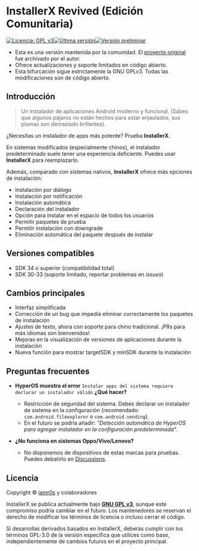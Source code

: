# InstallerX Revived (Edición Comunitaria)

[![Licencia: GPL v3](https://img.shields.io/badge/Licencia-GPLv3-blue.svg)](https://www.gnu.org/licenses/gpl-3.0)[![Última versión](https://img.shields.io/github/v/release/wxxsfxyzm/InstallerX?label=Estable)](https://github.com/wxxsfxyzm/InstallerX/releases/latest)[![Versión preliminar](https://img.shields.io/github/v/release/wxxsfxyzm/InstallerX?include_prereleases&label=Pruebas)](https://github.com/wxxsfxyzm/InstallerX/releases)

- Esta es una versión mantenida por la comunidad. El [proyecto original](https://github.com/iamr0s/InstallerX) fue archivado por el autor.
- Ofrece actualizaciones y soporte limitados en código abierto.
- Esta bifurcación sigue estrictamente la GNU GPLv3. Todas las modificaciones son de código abierto.

## Introducción

> Un instalador de aplicaciones Android moderno y funcional. (Sabes que algunos pájaros no están hechos para estar enjaulados, sus plumas son demasiado brillantes).

¿Necesitas un instalador de apps más potente? Prueba **InstallerX**.

En sistemas modificados (especialmente chinos), el instalador predeterminado suele tener una experiencia deficiente. Puedes usar **InstallerX** para reemplazarlo.

Además, comparado con sistemas nativos, **InstallerX** ofrece más opciones de instalación:
- Instalación por diálogo
- Instalación por notificación
- Instalación automática
- Declaración del instalador
- Opción para instalar en el espacio de todos los usuarios
- Permitir paquetes de prueba
- Permitir instalación con downgrade
- Eliminación automática del paquete después de instalar

## Versiones compatibles

- SDK 34 o superior (compatibilidad total)
- SDK 30-33 (soporte limitado, reportar problemas en *issues*)

## Cambios principales

- Interfaz simplificada
- Corrección de un bug que impedía eliminar correctamente los paquetes de instalación
- Ajustes de texto, ahora con soporte para chino tradicional. ¡PRs para más idiomas son bienvenidos!
- Mejoras en la visualización de versiones de aplicaciones durante la instalación
- Nueva función para mostrar targetSDK y minSDK durante la instalación

## Preguntas frecuentes

- **HyperOS muestra el error** `Instalar apps del sistema requiere declarar un instalador válido` **¿Qué hacer?**
  - Restricción de seguridad del sistema. Debes declarar un instalador de sistema en la configuración (recomendado: `com.android.fileexplorer` o `com.android.vending`).
  - En el futuro se podría añadir: *"Detección automática de HyperOS para agregar instalador en la configuración predeterminada"*.

- **¿No funciona en sistemas Oppo/Vivo/Lenovo?**
  - No disponemos de dispositivos de estas marcas para pruebas. Puedes debatirlo en [Discussions](https://github.com/wxxsfxyzm/InstallerX-Revived/discussions).

## Licencia

Copyright © [iamr0s](https://github.com/iamr0s) y colaboradores

InstallerX se publica actualmente bajo [**GNU GPL v3**](http://www.gnu.org/copyleft/gpl.html), aunque este compromiso podría cambiar en el futuro. Los mantenedores se reservan el derecho de modificar los términos de licencia o incluso cerrar el código.

Si desarrollas derivados basados en InstallerX, deberás cumplir con los términos GPL-3.0 de la versión específica que utilices como base, independientemente de cambios futuros en el proyecto principal.